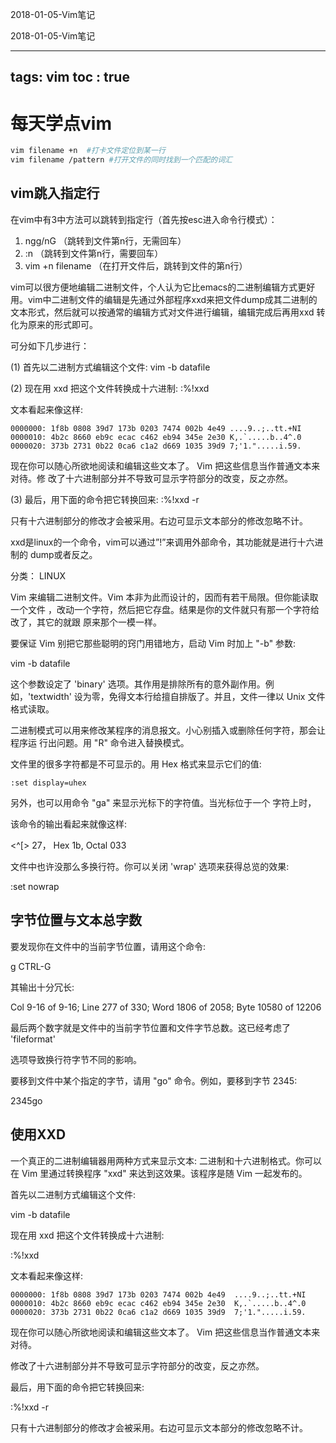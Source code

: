 2018-01-05-Vim笔记

2018-01-05-Vim笔记

---
tags: vim
toc : true
--- 

# 每天学点vim

```bash
vim filename +n  #打卡文件定位到某一行
vim filename /pattern #打开文件的同时找到一个匹配的词汇
```



## vim跳入指定行



在vim中有3中方法可以跳转到指定行（首先按esc进入命令行模式）：

1. ngg/nG （跳转到文件第n行，无需回车）
2. :n （跳转到文件第n行，需要回车）
3. vim +n filename （在打开文件后，跳转到文件的第n行）



vim可以很方便地编辑二进制文件，个人认为它比emacs的二进制编辑方式更好用。vim中二进制文件的编辑是先通过外部程序xxd来把文件dump成其二进制的文本形式，然后就可以按通常的编辑方式对文件进行编辑，编辑完成后再用xxd 转化为原来的形式即可。

可分如下几步进行：

(1) 首先以二进制方式编辑这个文件: vim -b datafile

(2) 现在用 xxd 把这个文件转换成十六进制: :%!xxd

文本看起来像这样:

```
0000000: 1f8b 0808 39d7 173b 0203 7474 002b 4e49 ....9..;..tt.+NI
0000010: 4b2c 8660 eb9c ecac c462 eb94 345e 2e30 K,.`.....b..4^.0
0000020: 373b 2731 0b22 0ca6 c1a2 d669 1035 39d9 7;'1.".....i.59.
```

现在你可以随心所欲地阅读和编辑这些文本了。 Vim 把这些信息当作普通文本来对待。修
改了十六进制部分并不导致可显示字符部分的改变，反之亦然。

(3) 最后，用下面的命令把它转换回来: :%!xxd -r

只有十六进制部分的修改才会被采用。右边可显示文本部分的修改忽略不计。

xxd是linux的一个命令，vim可以通过”!”来调用外部命令，其功能就是进行十六进制的
dump或者反之。

分类： LINUX

Vim 来编辑二进制文件。Vim 本非为此而设计的，因而有若干局限。但你能读取一个文件
，改动一个字符，然后把它存盘。结果是你的文件就只有那一个字符给改了，其它的就跟
原来那个一模一样。

要保证 Vim 别把它那些聪明的窍门用错地方，启动 Vim 时加上 "-b" 参数:

vim -b datafile

这个参数设定了 'binary' 选项。其作用是排除所有的意外副作用。例如，'textwidth'
设为零，免得文本行给擅自排版了。并且，文件一律以 Unix 文件格式读取。

二进制模式可以用来修改某程序的消息报文。小心别插入或删除任何字符，那会让程序运
行出问题。用 "R" 命令进入替换模式。

文件里的很多字符都是不可显示的。用 Hex 格式来显示它们的值:

```
:set display=uhex
```

另外，也可以用命令 "ga"  来显示光标下的字符值。当光标位于一个 <Esc> 字符上时，

该命令的输出看起来就像这样:

<^[>  27， Hex 1b,  Octal 033 

文件中也许没那么多换行符。你可以关闭 'wrap' 选项来获得总览的效果:

:set nowrap


## 字节位置与文本总字数

要发现你在文件中的当前字节位置，请用这个命令:

g CTRL-G

其输出十分冗长:

Col 9-16 of 9-16; Line 277 of 330; Word 1806 of 2058; Byte 10580 of 12206 

最后两个数字就是文件中的当前字节位置和文件字节总数。这已经考虑了 'fileformat'

选项导致换行符字节不同的影响。

要移到文件中某个指定的字节，请用 "go" 命令。例如，要移到字节 2345:

2345go

## 使用XXD

一个真正的二进制编辑器用两种方式来显示文本: 二进制和十六进制格式。你可以在 Vim
里通过转换程序 "xxd" 来达到这效果。该程序是随 Vim 一起发布的。

首先以二进制方式编辑这个文件:

vim -b datafile

现在用 xxd 把这个文件转换成十六进制:

:%!xxd

文本看起来像这样:

```
0000000: 1f8b 0808 39d7 173b 0203 7474 002b 4e49  ....9..;..tt.+NI 
0000010: 4b2c 8660 eb9c ecac c462 eb94 345e 2e30  K,.`.....b..4^.0 
0000020: 373b 2731 0b22 0ca6 c1a2 d669 1035 39d9  7;'1.".....i.59. 
```

现在你可以随心所欲地阅读和编辑这些文本了。 Vim 把这些信息当作普通文本来对待。

修改了十六进制部分并不导致可显示字符部分的改变，反之亦然。

最后，用下面的命令把它转换回来:

:%!xxd -r

只有十六进制部分的修改才会被采用。右边可显示文本部分的修改忽略不计。
